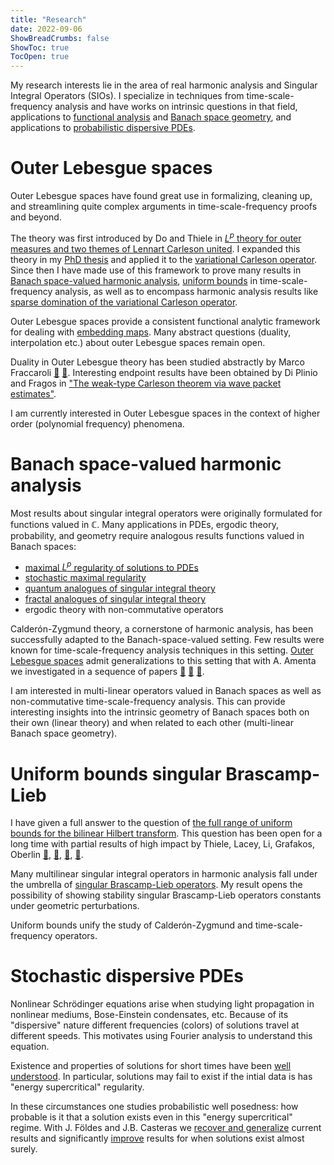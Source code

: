```yaml
---
title: "Research"
date: 2022-09-06
ShowBreadCrumbs: false
ShowToc: true
TocOpen: true
---
```


My research interests lie in the area of real harmonic analysis and Singular Integral Operators (SIOs). I specialize in techniques from time-scale-frequency analysis and have works on intrinsic questions in that field, applications to [functional analysis](#outer-lebesgue-spaces) and [Banach space geometry](#banach-space-valued-harmonic-analysis), and applications to [probabilistic dispersive PDEs](#stochastic-dispersive-pdes).


# Outer Lebesgue spaces

Outer Lebesgue spaces have found great use in formalizing, cleaning up, and streamlining quite complex arguments in time-scale-frequency proofs and beyond.

The theory was first introduced by Do and Thiele in [$L^{p}$ theory for outer measures and two themes of Lennart Carleson united](https://www.ams.org/journals/bull/2015-52-02/S0273-0979-2014-01474-0/). I expanded this theory in my [PhD thesis](../publications/#theses) and applied it to the [variational Carleson operator](https://arxiv.org/abs/1610.07657). Since then I have made use of this framework to prove many results in [Banach space-valued harmonic analysis](#banach-space-valued-harmonic-analysis), [uniform bounds](#uniform-bounds)
 in time-scale-frequency analysis, as well as to encompass harmonic analysis results like [sparse domination of the variational Carleson operator](https://arxiv.org/abs/1612.03028). 

Outer Lebesgue spaces provide a consistent functional analytic framework for dealing with [embedding maps](##embedding-maps). Many abstract questions (duality, interpolation etc.) about outer Lebesgue spaces remain open.

Duality in Outer Lebesgue theory has been studied abstractly by Marco Fraccaroli [🔗](https://arxiv.org/abs/2104.09472) [🔗](https://arxiv.org/abs/2001.05903). Interesting endpoint results have been obtained by Di Plinio and Fragos in ["The weak-type Carleson theorem via wave packet estimates"](https://arxiv.org/abs/2204.08051).

I am currently interested in Outer Lebesgue spaces in the context of higher order (polynomial frequency) phenomena.


# Banach space-valued harmonic analysis

Most results about singular integral operators were originally formulated for functions valued in $\mathbb{C}$. Many applications in PDEs, ergodic theory, probability, and geometry require analogous results functions valued in Banach spaces:

- [maximal $L^p$ regularity of solutions to PDEs](https://www.taylorfrancis.com/chapters/edit/10.1201/9780429187810-16/new-approach-maximal-lp-regularity-lutz-weis)
- [stochastic maximal regularity](https://projecteuclid.org/journals/annals-of-probability/volume-40/issue-2/Stochastic-maximal-Lp-regularity/10.1214/10-AOP626.full)
- [quantum analogues of singular integral theory](https://www.sciencedirect.com/science/article/pii/S0001870820304710)
- [fractal analogues of singular integral theory](https://www.sciencedirect.com/science/article/pii/S0001870820304710)
- ergodic theory with non-commutative operators

Calderón-Zygmund theory, a cornerstone of harmonic analysis, has been successfully adapted to the Banach-space-valued setting. Few results were known for time-scale-frequency analysis techniques in this setting. [Outer Lebesgue spaces](#outer-lebesgue-spaces) admit generalizations to this setting that with A. Amenta we investigated in a sequence of papers [🔗](https://londmathsoc.onlinelibrary.wiley.com/doi/full/10.1112/jlms.12512) [🔗](https://link.springer.com/content/pdf/10.1007/s00041-020-09768-0.pdf) [🔗](https://link.springer.com/article/10.1007/s00208-020-02052-y). 

I am interested in multi-linear operators valued in Banach spaces as well as non-commutative time-scale-frequency analysis. This can provide interesting insights into the intrinsic geometry of Banach spaces both on their own (linear theory) and when related to each other (multi-linear Banach space geometry).

# Uniform bounds singular Brascamp-Lieb 

I have given a full answer to the question of [the full range of uniform bounds for the bilinear Hilbert transform](https://arxiv.org/abs/2205.09851). This question has been open for a long time with partial results of high impact by Thiele, Lacey, Li, Grafakos, Oberlin 
[🔗](https://www.jstor.org/stable/3597197?origin=crossref),
[🔗](http://annals.math.princeton.edu/2004/159-3/p01),
[🔗](http://www.ems-ph.org/doi/10.4171/RMI/483),
[🔗](https://www.jstor.org/stable/24903841).

Many multilinear singular integral operators in harmonic analysis fall under the umbrella of [singular Brascamp-Lieb operators](https://link.springer.com/chapter/10.1007/978-3-030-72058-2_9). My result opens the possibility of showing stability singular Brascamp-Lieb operators constants under geometric perturbations. 

Uniform bounds unify the study of Calderón-Zygmund and time-scale-frequency operators. 


# Stochastic dispersive PDEs
 
Nonlinear Schrödinger equations arise when studying light propagation in nonlinear mediums, Bose-Einstein condensates, etc. Because of its "dispersive" nature different frequencies (colors) of solutions travel at different speeds. This motivates using Fourier analysis to understand this equation. 

Existence and properties of solutions for short times have been [well understood](https://www.math.ucla.edu/~tao/Dispersive/). In particular, solutions may fail to exist if the intial data is has "energy supercritical" regularity. 

In these circumstances one studies probabilistic well posedness: how probable is it that a solution exists even in this "energy supercritical" regime. With J. Földes and J.B. Casteras we [recover and generalize](https://arxiv.org/abs/2203.03500) current results and significantly [improve](/publications) results for when solutions exist almost surely. 
